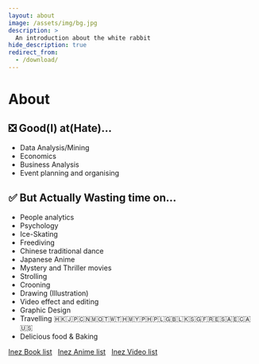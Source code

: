 ```yaml
---
layout: about
image: /assets/img/bg.jpg
description: >
  An introduction about the white rabbit
hide_description: true
redirect_from:
  - /download/
---
```


# About

<!--author-->
## ❎ Good(I) at(Hate)...
- Data Analysis/Mining
- Economics
- Business Analysis
- Event planning and organising

## ✅ But Actually Wasting time on...
- People analytics
- Psychology
- Ice-Skating
- Freediving
- Chinese traditional dance
- Japanese Anime
- Mystery and Thriller movies
- Strolling
- Crooning
- Drawing (Illustration)
- Video effect and editing
- Graphic Design
- Travelling 🇭🇰🇯🇵🇨🇳🇲🇴🇹🇼🇹🇭🇲🇾🇵🇭🇵🇱🇬🇧🇱🇰🇸🇬🇫🇷🇪🇸🇦🇪🇨🇦🇺🇸
- Delicious food & Baking

[Inez Book list]   [Inez Anime list]   [Inez Video list]



[Inez Book list]:https://www.goodreads.com/user/show/137411990-inez
[Inez Anime list]: https://myanimelist.net/animelist/lysuzune
[Inez Video list]: https://space.bilibili.com/906780
